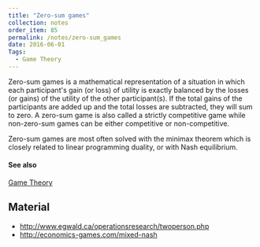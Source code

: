 ```yaml
---
title: "Zero-sum games"
collection: notes
order_item: 85
permalink: /notes/zero-sum_games
date: 2016-06-01
Tags:
  - Game Theory
---
```


Zero-sum games is a mathematical representation of a situation in which each participant's gain (or loss) of utility is exactly balanced by the losses (or gains) of the utility of the other participant(s). If the total gains of the participants are added up and the total losses are subtracted, they will sum to zero. A zero-sum game is also called a strictly competitive game while non-zero-sum games can be either competitive or non-competitive. 

Zero-sum games are most often solved with the minimax theorem which is closely related to linear programming duality, or with Nash equilibrium.


#### See also
[Game Theory](/notes/game_theory)


## Material
* http://www.egwald.ca/operationsresearch/twoperson.php
* http://economics-games.com/mixed-nash






